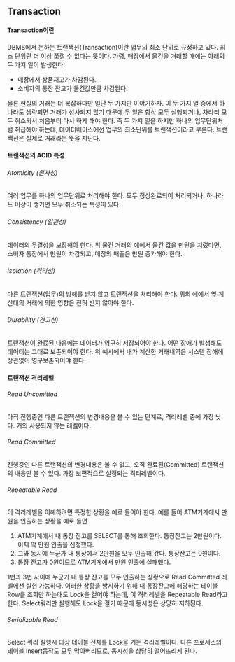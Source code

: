 ## Transaction

#### Transaction이란
DBMS에서 논하는 트랜잭션(Transaction)이란 업무의 최소 단위로 규정하고 있다. 최소 단위란 더 이상 쪼갤 수 없다는 뜻이다. 가령, 매장에서 물건을 거래할 때에는 아래의 두 가지 일이 발생한다.
- 매장에서 상품재고가 차감된다.
- 소비자의 통잔 잔고가 물건값만큼 차감된다.     

물론 현실의 거래는 더 복잡하다만 일단 두 가지만 이야기하자. 이 두 가지 일 중에서 하나라도 생략되면 거래가 성사되지 않기 때문에 두 일은 항상 모두 실행되거나, 차라리 모두 취소되서 처음부터 다시 하게 해야 한다. 즉 두 가지 일을 하지만 하나의 업무단위처럼 취급해야 하는데, 데이터베이스에선 업무의 최소단위를 트랜잭션이라고 부른다. 트랜잭션은 실제로 거래라는 뜻을 지닌다.

#### 트랜잭션의 ACID 특성
###### Atomicity (원자성)
여러 업무를 하나의 업무단위로 처리해야 한다. 모두 정상완료되어 처리되거나, 하나라도 이상이 생기면 모두 취소되는 특성이 있다.

###### Consistency (일관성)
데이터의 무결성을 보장해야 한다. 위 물건 거래의 예에서 물건 값을 만원을 치렀다면, 소비자 통장에서 만원이 차감되고, 매장의 매출은 만원 증가해야 한다.

###### Isolation (격리성)
다른 트랜잭션(업무)의 방해를 받지 않고 트랜잭션을 처리해야 한다. 위의 예에서 옆 계산대의 거래에 의한 영향은 전혀 받지 않아야 한다.

###### Durability (견고성)
트랜잭션이 완료된 다음에는 데이터가 영구히 저장되어야 한다. 어떤 장애가 발생해도 데이터는 그대로 보존되어야 한다. 위 예시에서 내가 계산한 거래내역은 시스템 장애에 상관없이 영구보존되어야 한다.

#### 트랜잭션 격리레벨
###### Read Uncomitted
아직 진행중인 다른 트랜잭션의 변경내용을 볼 수 있는 단계로, 격리레벨 중에 가장 낮다. 거의 사용되지 않는 레벨이다.

###### Read Committed
진행중인 다른 트랜잭션의 변경내용은 볼 수 없고, 오직 완료된(Committed) 트랜잭션의 내용만 볼 수 있다. 가장 보편적으로 설정되는 격리레벨이다.

###### Repeatable Read
이 격리레벨을 이해하려면 특정한 상황을 예로 들어야 한다. 예를 들어 ATM기계에서 만원을 인출하는 상황을 예로 들면
1. ATM기계에서 내 통장 잔고를 SELECT를 통해 조회한다. 통장잔고는 2만원이다. 이제 막 만원 인출을 신청했다.
2. 그와 동시에 누군가 내 통장에서 2만원을 모두 인출해 갔다. 통장잔고는 0원이다.
3. 통장 잔고가 0원이므로 ATM기계에서 만원 인출에 실패했다.

1번과 3번 사이에 누군가 내 통장 잔고를 모두 인출하는 상황으로 Read Committed 레벨에선 실현 가능하다. 이러한 상황을 방지하기 위해 내 통장잔고에 해당하는 테이블 Row를 조회만 하는대도 Lock을 걸어야 하는데, 이 격리레벨을 Repeatable Read라고 한다. Select쿼리만 실행해도 Lock을 걸기 때문에 동시성은 상당히 저하된다.

###### Serializable Read
Select 쿼리 실행시 대상 테이블 전체를 Lock을 거는 격리레벨이다. 다른 프로세스의 테이블 Insert동작도 모두 막아버리므로, 동시성을 상당히 떨어뜨리게 된다.
